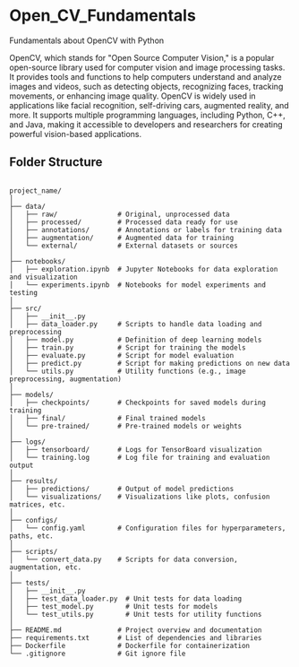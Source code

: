 # Open_CV_Fundamentals
Fundamentals about OpenCV with Python


OpenCV, which stands for "Open Source Computer Vision," is a popular open-source library used for computer vision and image processing tasks. It provides tools and functions to help computers understand and analyze images and videos, such as detecting objects, recognizing faces, tracking movements, or enhancing image quality. OpenCV is widely used in applications like facial recognition, self-driving cars, augmented reality, and more. It supports multiple programming languages, including Python, C++, and Java, making it accessible to developers and researchers for creating powerful vision-based applications.

## Folder Structure

```plaintext

project_name/
│
├── data/
│   ├── raw/               # Original, unprocessed data
│   ├── processed/         # Processed data ready for use
│   ├── annotations/       # Annotations or labels for training data
│   ├── augmentation/      # Augmented data for training
│   └── external/          # External datasets or sources
│
├── notebooks/
│   ├── exploration.ipynb  # Jupyter Notebooks for data exploration and visualization
│   └── experiments.ipynb  # Notebooks for model experiments and testing
│
├── src/
│   ├── __init__.py
│   ├── data_loader.py     # Scripts to handle data loading and preprocessing
│   ├── model.py           # Definition of deep learning models
│   ├── train.py           # Script for training the models
│   ├── evaluate.py        # Script for model evaluation
│   ├── predict.py         # Script for making predictions on new data
│   └── utils.py           # Utility functions (e.g., image preprocessing, augmentation)
│
├── models/
│   ├── checkpoints/       # Checkpoints for saved models during training
│   ├── final/             # Final trained models
│   └── pre-trained/       # Pre-trained models or weights
│
├── logs/
│   ├── tensorboard/       # Logs for TensorBoard visualization
│   └── training.log       # Log file for training and evaluation output
│
├── results/
│   ├── predictions/       # Output of model predictions
│   └── visualizations/    # Visualizations like plots, confusion matrices, etc.
│
├── configs/
│   └── config.yaml        # Configuration files for hyperparameters, paths, etc.
│
├── scripts/
│   └── convert_data.py    # Scripts for data conversion, augmentation, etc.
│
├── tests/
│   ├── __init__.py
│   ├── test_data_loader.py  # Unit tests for data loading
│   ├── test_model.py        # Unit tests for models
│   └── test_utils.py        # Unit tests for utility functions
│
├── README.md              # Project overview and documentation
├── requirements.txt       # List of dependencies and libraries
├── Dockerfile             # Dockerfile for containerization
└── .gitignore             # Git ignore file

```